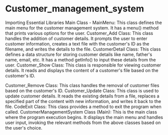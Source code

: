 # Customer_management_system

Importing Essential Libraries
Main Class - MainMenu: This class defines the main menu for the customer management system. It has a menu() method that prints various options for the user.
Customer_Add Class: This class handles the addition of customer details. It prompts the user to enter customer information, creates a text file with the customer's ID as the filename, and writes the details to the file.
CustomerDetail Class: This class defines a data structure for storing customer details like name, father's name, email, etc. It has a method getInfo() to input these details from the user.
Customer_Show Class: This class is responsible for viewing customer details. It reads and displays the content of a customer's file based on the customer's ID.

Customer_Remove Class: This class handles the removal of customer files based on the customer's ID.
Customer_Update Class: This class is used to update customer details. It reads the existing details from a file, replaces a specified part of the content with new information, and writes it back to the file.
CodeExit Class: This class provides a method to exit the program when called.
CustomerManagementSystem Class (Main): This is the main class where the program execution begins. It displays the main menu and handles user input, invoking the relevant methods from the above classes based on the user's choice.
